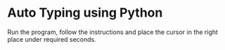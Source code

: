 # Auto Typing using Python

Run the program, follow the instructions and place the cursor in the right place under required seconds.